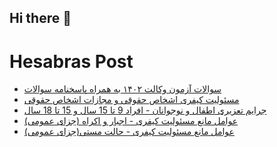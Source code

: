 ## Hi there 👋


# Hesabras Post

<!-- BLOG-POST-LIST:START -->
- [سوالات  آزمون وکالت ۱۴۰۲ به همراه پاسخنامه سوالات](https://hesabraslaw.com/blog/%D8%B3%D9%88%D8%A7%D9%84%D8%A7%D8%AA-%D9%88-%D9%BE%D8%A7%D8%B3%D8%AE%D9%86%D8%A7%D9%85%D9%87-%D8%A2%D8%B2%D9%85%D9%88%D9%86-%D9%88%DA%A9%D8%A7%D9%84%D8%AA-%DB%B1%DB%B4%DB%B0%DB%B2-%D8%A8%D9%87-%D8%B5%D9%88%D8%B1%D8%AA-%DB%8C%DA%A9%D8%AC%D8%A7/)
- [مسئولیت کیفری اشخاص حقوقی و مجازات اشخاص حقوقی](https://hesabraslaw.com/blog/%D9%85%D8%B3%D8%A6%D9%88%D9%84%DB%8C%D8%AA-%DA%A9%DB%8C%D9%81%D8%B1%DB%8C-%D8%A7%D8%B4%D8%AE%D8%A7%D8%B5-%D8%AD%D9%82%D9%88%D9%82%DB%8C-%D9%88-%D9%85%D8%AC%D8%A7%D8%B2%D8%A7%D8%AA-%D8%A7%D8%B4%D8%AE%D8%A7%D8%B5-%D8%AD%D9%82%D9%88%D9%82%DB%8C/)
- [جرایم  تعزیری اطفال و نوجوانان - افراد 9 تا 15 سال و 15 تا 18 سال](https://hesabraslaw.com/blog/%D8%AC%D8%B1%D8%A7%DB%8C%D9%85-%D8%AA%D8%B9%D8%B2%DB%8C%D8%B1%DB%8C-%D8%A7%D8%B7%D9%81%D8%A7%D9%84-%D9%88-%D9%86%D9%88%D8%AC%D9%88%D8%A7%D9%86%D8%A7%D9%86/)
- [عوامل مانع مسئولیت کیفری - اجبار و اکراه &lpar;جزای عمومی&rpar;](https://hesabraslaw.com/blog/%D8%B9%D9%88%D8%A7%D9%85%D9%84-%D9%85%D8%A7%D9%86%D8%B9-%D9%85%D8%B3%D8%A6%D9%88%D9%84%DB%8C%D8%AA-%DA%A9%DB%8C%D9%81%D8%B1%DB%8C-%D8%A7%D8%AC%D8%A8%D8%A7%D8%B1-%D9%88-%D8%A7%DA%A9%D8%B1%D8%A7%D9%87-%D8%AC%D8%B2%D8%A7%DB%8C-%D8%B9%D9%85%D9%88%D9%85%DB%8C/)
- [عوامل مانع مسئولیت کیفری - حالت مستی&lpar;جزای عمومی&rpar;](https://hesabraslaw.com/blog/%D8%B9%D9%88%D8%A7%D9%85%D9%84-%D9%85%D8%A7%D9%86%D8%B9-%D9%85%D8%B3%D8%A6%D9%88%D9%84%DB%8C%D8%AA-%DA%A9%DB%8C%D9%81%D8%B1%DB%8C-%D8%AD%D8%A7%D9%84%D8%AA-%D9%85%D8%B3%D8%AA%DB%8C%D8%AC%D8%B2%D8%A7%DB%8C-%D8%B9%D9%85%D9%88%D9%85%DB%8C/)
<!-- BLOG-POST-LIST:END -->


<!--
**alisamadian/alisamadian** is a ✨ _special_ ✨ repository because its `README.md` (this file) appears on your GitHub profile.

Here are some ideas to get you started:

- 🔭 I’m currently working on ...
- 🌱 I’m currently learning ...
- 👯 I’m looking to collaborate on ...
- 🤔 I’m looking for help with ...
- 💬 Ask me about ...
- 📫 How to reach me: ...
- 😄 Pronouns: ...
- ⚡ Fun fact: ...
-->

